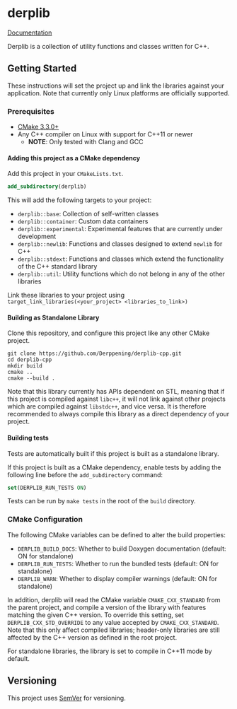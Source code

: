 # derplib

[Documentation](https://derppening.github.io/derplib-cpp/)

Derplib is a collection of utility functions and classes written for C++.

## Getting Started

These instructions will set the project up and link the libraries against your application. Note that currently only 
Linux platforms are officially supported.

### Prerequisites

- [CMake 3.3.0+](https://cmake.org/download/)
- Any C++ compiler on Linux with support for C++11 or newer
    - **NOTE**: Only tested with Clang and GCC

#### Adding this project as a CMake dependency

Add this project in your `CMakeLists.txt`.

```cmake
add_subdirectory(derplib)
```

This will add the following targets to your project:

- `derplib::base`: Collection of self-written classes
- `derplib::container`: Custom data containers
- `derplib::experimental`: Experimental features that are currently under development
- `derplib::newlib`: Functions and classes designed to extend `newlib` for C++
- `derplib::stdext`: Functions and classes which extend the functionality of the C++ standard library
- `derplib::util`: Utility functions which do not belong in any of the other libraries

Link these libraries to your project using `target_link_libraries(<your_project> <libraries_to_link>)`

#### Building as Standalone Library

Clone this repository, and configure this project like any other CMake project.

```
git clone https://github.com/Derppening/derplib-cpp.git
cd derplib-cpp
mkdir build
cmake ..
cmake --build .
```

Note that this library currently has APIs dependent on STL, meaning that if this project is compiled against `libc++`, 
it will not link against other projects which are compiled against `libstdc++`, and vice versa. It is therefore 
recommended to always compile this library as a direct dependency of your project.

#### Building tests

Tests are automatically built if this project is built as a standalone library.

If this project is built as a CMake dependency, enable tests by adding the following line before the `add_subdirectory`
command:

```cmake
set(DERPLIB_RUN_TESTS ON)
```

Tests can be run by `make tests` in the root of the `build` directory.

### CMake Configuration

The following CMake variables can be defined to alter the build properties:

- `DERPLIB_BUILD_DOCS`: Whether to build Doxygen documentation (default: ON for standalone)
- `DERPLIB_RUN_TESTS`: Whether to run the bundled tests (default: ON for standalone)
- `DERPLIB_WARN`: Whether to display compiler warnings (default: ON for standalone)

In addition, derplib will read the CMake variable `CMAKE_CXX_STANDARD` from the parent project, and compile a version of 
the library with features matching the given C++ version. To override this setting, set `DERPLIB_CXX_STD_OVERRIDE` to 
any value accepted by `CMAKE_CXX_STANDARD`. Note that this only affect compiled libraries; header-only libraries are 
still affected by the C++ version as defined in the root project.

For standalone libraries, the library is set to compile in C++11 mode by default.

## Versioning

This project uses [SemVer](http://semver.org/) for versioning.
